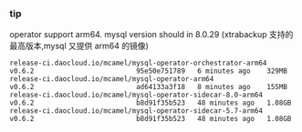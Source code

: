 ### tip
 operator support arm64.
 mysql version should in 8.0.29 (xtrabackup 支持的最高版本,mysql 又提供 arm64 的镜像)
 ```shell
 release-ci.daocloud.io/mcamel/mysql-operator-orchestrator-arm64   v0.6.2                         95e50e751789   6 minutes ago    329MB
 release-ci.daocloud.io/mcamel/mysql-operator-arm64                v0.6.2                         ad64133a3f18   8 minutes ago    155MB
 release-ci.daocloud.io/mcamel/mysql-operator-sidecar-8.0-arm64    v0.6.2                         b8d91f35b523   48 minutes ago   1.08GB
 release-ci.daocloud.io/mcamel/mysql-operator-sidecar-5.7-arm64    v0.6.2                         b8d91f35b523   48 minutes ago   1.08GB
 ```